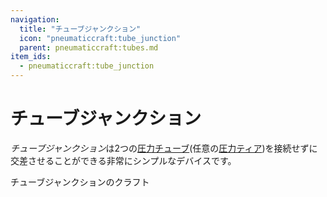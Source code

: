 ```yaml
---
navigation:
  title: "チューブジャンクション"
  icon: "pneumaticcraft:tube_junction"
  parent: pneumaticcraft:tubes.md
item_ids:
  - pneumaticcraft:tube_junction
---
```


# チューブジャンクション

*チューブジャンクション*は2つの[圧力チューブ](./pressure_tubes.md)(任意の[圧力ティア](../base_concepts/pressure_tiers.md))を接続せずに交差させることができる非常にシンプルなデバイスです。

チューブジャンクションのクラフト

<Recipe id="pneumaticcraft:tube_junction" />

